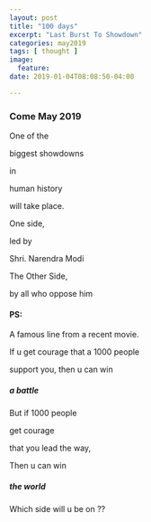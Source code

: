 ```yaml
---
layout: post
title: "100 days"
excerpt: "Last Burst To Showdown"
categories: may2019
tags: [ thought ]
image:
  feature:
date: 2019-01-04T08:08:50-04:00

---
```



### Come May 2019


One of the

biggest showdowns

in

human history

will take place.


One side,

led by

Shri. Narendra Modi


The Other Side,

by all who oppose him



#### PS:

A famous line from a recent movie.

If u get courage that a 1000 people

support you,
then u can win
##### a battle



But if 1000 people

get courage

that you lead the way,

Then u can win

##### the world



Which side will u be on ??
